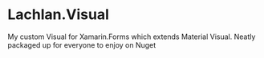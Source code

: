 # Lachlan.Visual
My custom Visual for Xamarin.Forms which extends Material Visual. Neatly packaged up for everyone to enjoy on Nuget
